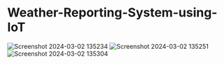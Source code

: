 # Weather-Reporting-System-using-IoT
![Screenshot 2024-03-02 135234](https://github.com/saivarshith18/Weather-Reporting-System-using-IoT/assets/139994815/e41a76dc-d0a1-4e98-9b58-85c46a48113b)
![Screenshot 2024-03-02 135251](https://github.com/saivarshith18/Weather-Reporting-System-using-IoT/assets/139994815/f920b1b6-4493-4085-a479-caefba5990e2)
![Screenshot 2024-03-02 135304](https://github.com/saivarshith18/Weather-Reporting-System-using-IoT/assets/139994815/51112ef5-1777-46b3-92ed-8bd2cc8f5f78)
